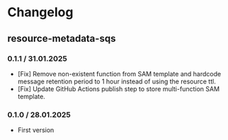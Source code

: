 # Changelog

## resource-metadata-sqs

### 0.1.1 / 31.01.2025
* [Fix] Remove non-existent function from SAM template and hardcode message retention period to 1 hour instead of using the resource ttl.
* [Fix] Update GitHub Actions publish step to store multi-function SAM template.

### 0.1.0 / 28.01.2025
* First version
<!-- To add a new entry write: -->
<!-- ### version / full date -->
<!-- * [Update/Bug fix] message that describes the changes that you apply -->
